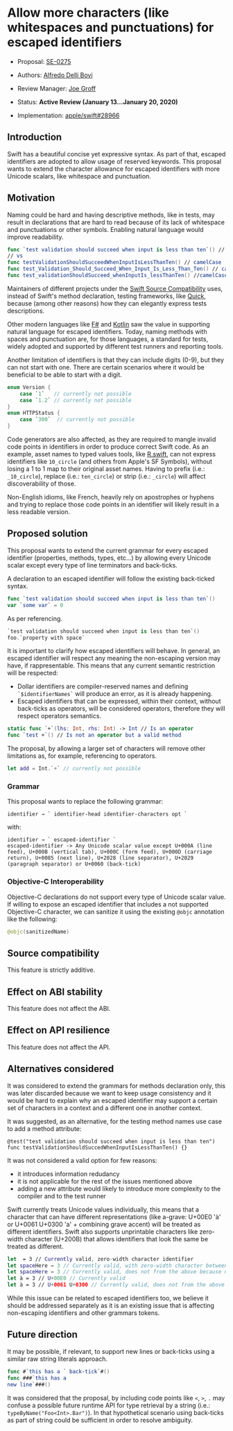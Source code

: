 # Allow more characters (like whitespaces and punctuations) for escaped identifiers

* Proposal: [SE-0275](0275-allow-more-characters-like-whitespaces-and-punctuations-for-escaped-identifiers.md)

* Authors: [Alfredo Delli Bovi](https://github.com/adellibovi)

* Review Manager: [Joe Groff](https://github.com/jckarter)

* Status: **Active Review (January 13...January 20, 2020)**

* Implementation: [apple/swift#28966](https://github.com/apple/swift/pull/28966)

## Introduction
Swift has a beautiful concise yet expressive syntax.
As part of that, escaped identifiers are adopted to allow usage of reserved keywords.
This proposal wants to extend the character allowance for escaped identifiers with more Unicode scalars, like whitespace and punctuation.

## Motivation

Naming could be hard and having descriptive methods, like in tests, may result in declarations that are hard to read because of its lack of whitespace and punctuations or other symbols. Enabling natural language would improve readability.

```swift
func `test validation should succeed when input is less than ten`() // currently not possible
// vs
func testValidationShouldSucceedWhenInputIsLessThanTen() // camelCase
func test_Validation_Should_Succeed_When_Input_Is_Less_Than_Ten() // camel_Case_Mixed_Snake_Case
func test_validationShouldSucceed_whenInputIs_lessThanTen() //camelCase_Mixed_SnakeCase_Grouped
```

Maintainers of different projects under the [Swift Source Compatibility](https://swift.org/source-compatibility/#current-list-of-projects) uses, instead of Swift's method declaration, testing frameworks, like [Quick](https://github.com/Quick/Quick), because (among other reasons) how they can elegantly express tests descriptions.

Other modern languages like [F#](https://fsharp.org) and [Kotlin](https://kotlinlang.org) saw the value in supporting natural language for escaped identifiers. Today, naming methods with spaces and punctuation are, for those languages, a standard for tests, widely adopted and supported by different test runners and reporting tools.

Another limitation of identifiers is that they can include digits (0-9), but they can not start with one.
There are certain scenarios where it would be beneficial to be able to start with a digit.
```swift
enum Version {
    case `1`   // currently not possible
    case `1.2` // currently not possible
}
enum HTTPStatus {
    case `300`  // currently not possible
}
```
Code generators are also affected, as they are required to mangle invalid code points in identifiers in order to produce correct Swift code.
As an example, asset names to typed values tools, like [R.swift](https://github.com/mac-cain13/R.swift), can not express identifiers like `10_circle` (and others from Apple's SF Symbols), without losing a 1 to 1 map to their original asset names. Having to prefix (i.e.: `_10_circle`), replace (i.e.: `ten_circle`) or strip (i.e.: `_circle`) will affect discoverability of those.

Non-English idioms, like French, heavily rely on apostrophes or hyphens and trying to replace those code points in an identifier will likely result in a less readable version.

## Proposed solution
This proposal wants to extend the current grammar for every escaped identifier (properties, methods, types, etc...) by allowing every Unicode scalar except every type of line terminators and back-ticks.

A declaration to an escaped identifier will follow the existing back-ticked syntax.
```swift
func `test validation should succeed when input is less than ten`()
var `some var` = 0
```

As per referencing.
```swift
`test validation should succeed when input is less than ten`()
foo.`property with space`
```

It is important to clarify how escaped identifiers will behave.
In general, an escaped identifier will respect any meaning the non-escaping version may have, if rappresentable.
This means that any current semantic restriction will be respected:
* Dollar identifiers are compiler-reserved names and defining ``` `$identifierNames` ``` will produce an error, as it is already happening.
* Escaped identifiers that can be expressed, within their context, without back-ticks as operators, will be considered operators, therefore they will respect operators semantics.
```swift
static func `+`(lhs: Int, rhs: Int) -> Int // Is an operator
func `test +`() // Is not an operator but a valid method
```

The proposal, by allowing a larger set of characters will remove other limitations as, for example, referencing to operators.
```swift
let add = Int.`+` // currently not possible
```

### Grammar
This proposal wants to replace the following grammar:
```
identifier → ` identifier-head identifier-characters opt `
```
with:
```
identifier → ` escaped-identifier `
escaped-identifier -> Any Unicode scalar value except U+000A (line feed), U+000B (vertical tab), U+000C (form feed), U+000D (carriage return), U+0085 (next line), U+2028 (line separator), U+2029 (paragraph separator) or U+0060 (back-tick)
```

### Objective-C Interoperability
Objective-C declarations do not support every type of Unicode scalar value.
If willing to expose an escaped identifier that includes a not supported Objective-C character, we can sanitize it using the existing `@objc` annotation like the following:
```swift
@objc(sanitizedName)
```

## Source compatibility
This feature is strictly additive.

## Effect on ABI stability
This feature does not affect the ABI.

## Effect on API resilience
This feature does not affect the API.

## Alternatives considered
It was considered to extend the grammars for methods declaration only, this was later discarded because we want to keep usage consistency and it would be hard to explain why an escaped identifier may support a certain set of characters in a context and a different one in another context.

It was suggested, as an alternative, for the testing method names use case to add a method attribute:
```
@test("test validation should succeed when input is less than ten")
func testValidationShouldSuccedWhenInputIsLessThanTen() {}
```
It was not considered a valid option for few reasons:
* it introduces information redudancy
* it is not applicable for the rest of the issues mentioned above
* adding a new attribute would likely to introduce more complexity to the compiler and to the test runner

Swift currently treats Unicode values individually, this means that a character that can have different representations (like a-grave: U+00E0 'à' or U+0061 U+0300 'a' + combining grave accent) will be treated as different identifiers. Swift also supports unprintable characters like zero-width character (U+200B) that allows identifiers that look the same be treated as different.
```swift
let ​ = 3 // Currently valid, zero-width character identifier
let space​Here = 3 // Currently valid, with zero-width character between `space` and `Here`
let spaceHere = 3 // Currently valid, does not from the above because not using zero width character
let à = 3 // U+00E0 // Currently valid
let à = 3 // U+0061 U+0300 // Currently valid, does not from the above because represented differently
```
While this issue can be related to escaped identifiers too, we believe it should be addressed separately as it is an existing issue that is affecting non-escaping identifiers and other grammars tokens.

## Future direction
It may be possible, if relevant, to support new lines or back-ticks using a similar raw string literals approach.
```swift
func #`this has a ` back-tick`#()
func ###`this has a 
new line`###()
```

It was considered that the proposal, by including code points like `<`, `>`, `.` may confuse a possible future runtime API for type retrieval by a string (i.e.: `typeByName("Foo<Int>.Bar")`). In that hypothetical scenario using back-ticks as part of string could be sufficient in order to resolve ambiguity. 
